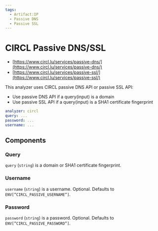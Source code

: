 ```yaml
---
tags:
  - Artifact:IP
  - Passive DNS
  - Passive SSL
---
```


# CIRCL Passive DNS/SSL

- [https://www.circl.lu/services/passive-dns/](https://www.circl.lu/services/passive-dns/)
- [https://www.circl.lu/services/passive-ssl/](https://www.circl.lu/services/passive-ssl/)

This analyzer uses CIRCL passive DNS API or passive SSL API:

- Use passive DNS API if a query(input) is a domain
- Use passive SSL API if a query(input) is a SHA1 certificate fingerprint

```yaml
analyzer: circl
query: ...
password: ...
username: ...
```

## Components

### Query

`query` (`string`) is a domain or SHA1 certificate fingerprint.

### Username

`username` (`string`) is a username. Optional. Defaults to `ENV[”CIRCL_PASSIVE_USERNAME”]`.

### Password

`password` (`string`) is a password. Optional. Defaults to `ENV[”CIRCL_PASSIVE_PASSWORD”]`.
